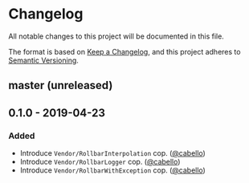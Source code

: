 # Changelog

All notable changes to this project will be documented in this file.

The format is based on [Keep a Changelog](https://keepachangelog.com/en/1.0.0/),
and this project adheres to [Semantic Versioning](https://semver.org/spec/v2.0.0.html).

## master (unreleased)

## 0.1.0 - 2019-04-23

### Added

* Introduce `Vendor/RollbarInterpolation` cop. ([@cabello][])
* Introduce `Vendor/RollbarLogger` cop. ([@cabello][])
* Introduce `Vendor/RollbarWithException` cop. ([@cabello][])

[@cabello]: https://github.com/cabello
